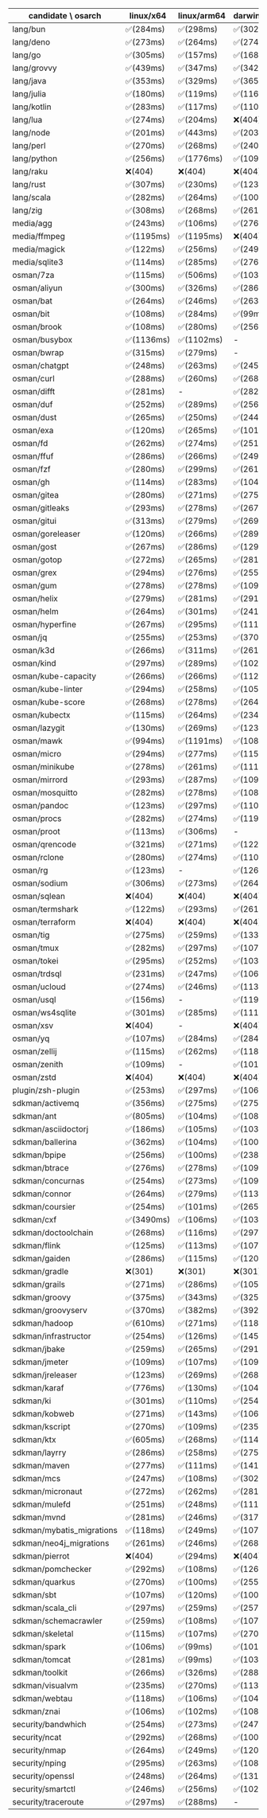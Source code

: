 | candidate \ osarch | linux/x64 | linux/arm64 | darwin/x64 | darwin/arm64 | win/x64 |
| ------------------ | ----------- | ------------ | ---------- | --------- | ------- |
|lang/bun | ✅(284ms) | ✅(298ms) | ✅(302ms) | ✅(266ms) | ❌(404)|
|lang/deno | ✅(273ms) | ✅(264ms) | ✅(274ms) | ✅(287ms) | ✅(245ms) |
|lang/go | ✅(305ms) | ✅(157ms) | ✅(168ms) | ✅(159ms) | ✅(157ms) |
|lang/grovvy | ✅(439ms) | ✅(347ms) | ✅(342ms) | ✅(334ms) | ✅(312ms) |
|lang/java | ✅(353ms) | ✅(329ms) | ✅(365ms) | ✅(366ms) | ✅(377ms) |
|lang/julia | ✅(180ms) | ✅(119ms) | ✅(116ms) | ✅(114ms) | ✅(112ms) |
|lang/kotlin | ✅(283ms) | ✅(117ms) | ✅(110ms) | ✅(250ms) | ✅(276ms) |
|lang/lua | ✅(274ms) | ✅(204ms) | ❌(404)| ❌(404)| ✅(205ms) |
|lang/node | ✅(201ms) | ✅(443ms) | ✅(203ms) | ✅(201ms) | ✅(201ms) |
|lang/perl | ✅(270ms) | ✅(268ms) | ✅(240ms) | ✅(301ms) | ❌(404)|
|lang/python | ✅(256ms) | ✅(1776ms) | ✅(109ms) | ✅(966ms) | ✅(107ms) |
|lang/raku | ❌(404)| ❌(404)| ❌(404)| ❌(404)| ❌(404)|
|lang/rust | ✅(307ms) | ✅(230ms) | ✅(123ms) | ✅(253ms) | ✅(242ms) |
|lang/scala | ✅(282ms) | ✅(264ms) | ✅(100ms) | ✅(109ms) | ✅(99ms) |
|lang/zig | ✅(308ms) | ✅(268ms) | ✅(261ms) | ✅(276ms) | ✅(246ms) |
|media/agg | ✅(243ms) | ✅(106ms) | ✅(276ms) | ✅(265ms) | ✅(260ms) |
|media/ffmpeg | ✅(1195ms) | ✅(1195ms) | ❌(404)| ✅(1171ms) | ✅(1021ms) |
|media/magick | ✅(122ms) | ✅(256ms) | ✅(249ms) | ✅(293ms) | ❌(404)|
|media/sqlite3 | ✅(114ms) | ✅(285ms) | ✅(276ms) | ✅(282ms) | ✅(260ms) |
|osman/7za | ✅(115ms) | ✅(506ms) | ✅(103ms) | ✅(293ms) | ✅(267ms) |
|osman/aliyun | ✅(300ms) | ✅(326ms) | ✅(286ms) | ✅(257ms) | ✅(258ms) |
|osman/bat | ✅(264ms) | ✅(246ms) | ✅(263ms) | ✅(260ms) | ✅(291ms) |
|osman/bit | ✅(108ms) | ✅(284ms) | ✅(99ms) | ✅(260ms) | ✅(275ms) |
|osman/brook | ✅(108ms) | ✅(280ms) | ✅(256ms) | ✅(250ms) | ✅(253ms) |
|osman/busybox | ✅(1136ms) | ✅(1102ms) | - | - | ✅(1128ms) |
|osman/bwrap | ✅(315ms) | ✅(279ms) | - | - | - |
|osman/chatgpt | ✅(248ms) | ✅(263ms) | ✅(245ms) | ✅(258ms) | ✅(266ms) |
|osman/curl | ✅(288ms) | ✅(260ms) | ✅(268ms) | ✅(289ms) | ✅(262ms) |
|osman/difft | ✅(281ms) | - | ✅(282ms) | ✅(265ms) | ✅(314ms) |
|osman/duf | ✅(252ms) | ✅(289ms) | ✅(256ms) | ✅(250ms) | ✅(267ms) |
|osman/dust | ✅(265ms) | ✅(250ms) | ✅(244ms) | ✅(263ms) | ✅(276ms) |
|osman/exa | ✅(120ms) | ✅(265ms) | ✅(101ms) | ✅(282ms) | ✅(254ms) |
|osman/fd | ✅(262ms) | ✅(274ms) | ✅(251ms) | ✅(268ms) | ✅(286ms) |
|osman/ffuf | ✅(286ms) | ✅(266ms) | ✅(249ms) | ✅(279ms) | ✅(295ms) |
|osman/fzf | ✅(280ms) | ✅(299ms) | ✅(261ms) | ✅(230ms) | ✅(338ms) |
|osman/gh | ✅(114ms) | ✅(283ms) | ✅(104ms) | ✅(258ms) | ✅(331ms) |
|osman/gitea | ✅(280ms) | ✅(271ms) | ✅(275ms) | ✅(254ms) | ✅(255ms) |
|osman/gitleaks | ✅(293ms) | ✅(278ms) | ✅(267ms) | ✅(257ms) | ✅(259ms) |
|osman/gitui | ✅(313ms) | ✅(279ms) | ✅(269ms) | ✅(267ms) | ✅(268ms) |
|osman/goreleaser | ✅(120ms) | ✅(266ms) | ✅(289ms) | ✅(254ms) | ✅(251ms) |
|osman/gost | ✅(267ms) | ✅(286ms) | ✅(129ms) | ✅(277ms) | ✅(255ms) |
|osman/gotop | ✅(272ms) | ✅(265ms) | ✅(281ms) | ✅(303ms) | ✅(239ms) |
|osman/grex | ✅(294ms) | ✅(276ms) | ✅(255ms) | ✅(262ms) | ✅(261ms) |
|osman/gum | ✅(278ms) | ✅(278ms) | ✅(109ms) | ✅(259ms) | ✅(265ms) |
|osman/helix | ✅(279ms) | ✅(281ms) | ✅(291ms) | ✅(278ms) | ✅(264ms) |
|osman/helm | ✅(264ms) | ✅(301ms) | ✅(241ms) | ✅(290ms) | ✅(273ms) |
|osman/hyperfine | ✅(267ms) | ✅(295ms) | ✅(111ms) | ✅(255ms) | ✅(265ms) |
|osman/jq | ✅(255ms) | ✅(253ms) | ✅(370ms) | ✅(341ms) | ✅(282ms) |
|osman/k3d | ✅(266ms) | ✅(311ms) | ✅(261ms) | ✅(287ms) | ✅(265ms) |
|osman/kind | ✅(297ms) | ✅(289ms) | ✅(102ms) | ✅(278ms) | ✅(264ms) |
|osman/kube-capacity | ✅(266ms) | ✅(266ms) | ✅(112ms) | ✅(276ms) | ✅(265ms) |
|osman/kube-linter | ✅(294ms) | ✅(258ms) | ✅(105ms) | ✅(257ms) | ✅(259ms) |
|osman/kube-score | ✅(268ms) | ✅(278ms) | ✅(264ms) | ✅(262ms) | ✅(307ms) |
|osman/kubectx | ✅(115ms) | ✅(264ms) | ✅(234ms) | ✅(262ms) | ✅(272ms) |
|osman/lazygit | ✅(130ms) | ✅(269ms) | ✅(123ms) | ✅(308ms) | ✅(252ms) |
|osman/mawk | ✅(994ms) | ✅(1191ms) | ✅(1089ms) | - | ✅(900ms) |
|osman/micro | ✅(294ms) | ✅(277ms) | ✅(115ms) | ✅(309ms) | ✅(254ms) |
|osman/minikube | ✅(278ms) | ✅(261ms) | ✅(111ms) | ✅(277ms) | ✅(260ms) |
|osman/mirrord | ✅(293ms) | ✅(287ms) | ✅(109ms) | ✅(496ms) | - |
|osman/mosquitto | ✅(282ms) | ✅(278ms) | ✅(108ms) | ✅(258ms) | ✅(263ms) |
|osman/pandoc | ✅(123ms) | ✅(297ms) | ✅(110ms) | ✅(262ms) | ✅(277ms) |
|osman/procs | ✅(282ms) | ✅(274ms) | ✅(119ms) | ✅(325ms) | ✅(273ms) |
|osman/proot | ✅(113ms) | ✅(306ms) | - | - | - |
|osman/qrencode | ✅(321ms) | ✅(271ms) | ✅(122ms) | ✅(355ms) | ✅(278ms) |
|osman/rclone | ✅(280ms) | ✅(274ms) | ✅(110ms) | ✅(251ms) | ✅(240ms) |
|osman/rg | ✅(123ms) | - | ✅(126ms) | - | ✅(250ms) |
|osman/sodium | ✅(306ms) | ✅(273ms) | ✅(264ms) | ✅(264ms) | ✅(273ms) |
|osman/sqlean | ❌(404)| ❌(404)| ❌(404)| ❌(404)| ❌(404)|
|osman/termshark | ✅(122ms) | ✅(293ms) | ✅(261ms) | ✅(265ms) | ✅(263ms) |
|osman/terraform | ❌(404)| ❌(404)| ❌(404)| ❌(404)| ❌(404)|
|osman/tig | ✅(275ms) | ✅(259ms) | ✅(133ms) | ✅(269ms) | - |
|osman/tmux | ✅(282ms) | ✅(297ms) | ✅(107ms) | ✅(260ms) | ✅(270ms) |
|osman/tokei | ✅(295ms) | ✅(252ms) | ✅(103ms) | ✅(272ms) | ✅(253ms) |
|osman/trdsql | ✅(231ms) | ✅(247ms) | ✅(106ms) | ✅(240ms) | ✅(265ms) |
|osman/ucloud | ✅(274ms) | ✅(246ms) | ✅(113ms) | ✅(295ms) | ✅(285ms) |
|osman/usql | ✅(156ms) | - | ✅(119ms) | ✅(292ms) | ✅(276ms) |
|osman/ws4sqlite | ✅(301ms) | ✅(285ms) | ✅(111ms) | ✅(239ms) | ✅(278ms) |
|osman/xsv | ❌(404)| - | ❌(404)| - | ❌(404)|
|osman/yq | ✅(107ms) | ✅(284ms) | ✅(284ms) | ✅(244ms) | ✅(253ms) |
|osman/zellij | ✅(115ms) | ✅(262ms) | ✅(118ms) | ✅(281ms) | - |
|osman/zenith | ✅(109ms) | - | ✅(101ms) | ✅(266ms) | - |
|osman/zstd | ❌(404)| ❌(404)| ❌(404)| ❌(404)| ❌(404)|
|plugin/zsh-plugin | ✅(253ms) | ✅(297ms) | ✅(106ms) | ✅(256ms) | ✅(108ms) |
|sdkman/activemq | ✅(356ms) | ✅(275ms) | ✅(275ms) | ✅(286ms) | ✅(697ms) |
|sdkman/ant | ✅(805ms) | ✅(104ms) | ✅(108ms) | ✅(110ms) | ✅(110ms) |
|sdkman/asciidoctorj | ✅(186ms) | ✅(105ms) | ✅(103ms) | ✅(112ms) | ✅(108ms) |
|sdkman/ballerina | ✅(362ms) | ✅(104ms) | ✅(100ms) | ✅(115ms) | ✅(110ms) |
|sdkman/bpipe | ✅(256ms) | ✅(100ms) | ✅(238ms) | ✅(105ms) | ✅(113ms) |
|sdkman/btrace | ✅(276ms) | ✅(278ms) | ✅(109ms) | ✅(124ms) | ✅(230ms) |
|sdkman/concurnas | ✅(254ms) | ✅(273ms) | ✅(109ms) | ✅(100ms) | ✅(125ms) |
|sdkman/connor | ✅(264ms) | ✅(279ms) | ✅(113ms) | ✅(117ms) | ✅(283ms) |
|sdkman/coursier | ✅(254ms) | ✅(101ms) | ✅(265ms) | ✅(118ms) | ✅(285ms) |
|sdkman/cxf | ✅(3490ms) | ✅(106ms) | ✅(103ms) | ✅(107ms) | ✅(3488ms) |
|sdkman/doctoolchain | ✅(268ms) | ✅(116ms) | ✅(297ms) | ✅(118ms) | ✅(237ms) |
|sdkman/flink | ✅(125ms) | ✅(113ms) | ✅(107ms) | ✅(107ms) | ✅(123ms) |
|sdkman/gaiden | ✅(286ms) | ✅(115ms) | ✅(120ms) | ✅(120ms) | ✅(132ms) |
|sdkman/gradle | ❌(301)| ❌(301)| ❌(301)| ❌(301)| ❌(301)|
|sdkman/grails | ✅(271ms) | ✅(286ms) | ✅(105ms) | ✅(111ms) | ✅(148ms) |
|sdkman/groovy | ✅(375ms) | ✅(343ms) | ✅(325ms) | ✅(804ms) | ✅(305ms) |
|sdkman/groovyserv | ✅(370ms) | ✅(382ms) | ✅(392ms) | ✅(370ms) | ✅(347ms) |
|sdkman/hadoop | ✅(610ms) | ✅(271ms) | ✅(118ms) | ✅(121ms) | ✅(123ms) |
|sdkman/infrastructor | ✅(254ms) | ✅(126ms) | ✅(145ms) | ✅(108ms) | ✅(112ms) |
|sdkman/jbake | ✅(259ms) | ✅(265ms) | ✅(291ms) | ✅(297ms) | ✅(138ms) |
|sdkman/jmeter | ✅(109ms) | ✅(107ms) | ✅(109ms) | ✅(106ms) | ✅(132ms) |
|sdkman/jreleaser | ✅(123ms) | ✅(269ms) | ✅(268ms) | ✅(292ms) | ✅(291ms) |
|sdkman/karaf | ✅(776ms) | ✅(130ms) | ✅(104ms) | ✅(113ms) | ✅(105ms) |
|sdkman/ki | ✅(301ms) | ✅(110ms) | ✅(254ms) | ✅(265ms) | ✅(113ms) |
|sdkman/kobweb | ✅(271ms) | ✅(143ms) | ✅(106ms) | ✅(107ms) | ✅(113ms) |
|sdkman/kscript | ✅(270ms) | ✅(109ms) | ✅(235ms) | ✅(106ms) | ✅(294ms) |
|sdkman/ktx | ✅(605ms) | ✅(268ms) | ✅(114ms) | ✅(108ms) | ✅(121ms) |
|sdkman/layrry | ✅(286ms) | ✅(258ms) | ✅(275ms) | ✅(106ms) | ✅(119ms) |
|sdkman/maven | ✅(277ms) | ✅(111ms) | ✅(141ms) | ✅(119ms) | ✅(103ms) |
|sdkman/mcs | ✅(247ms) | ✅(108ms) | ✅(302ms) | ✅(240ms) | ✅(248ms) |
|sdkman/micronaut | ✅(272ms) | ✅(262ms) | ✅(281ms) | ✅(335ms) | ✅(253ms) |
|sdkman/mulefd | ✅(251ms) | ✅(248ms) | ✅(111ms) | ✅(287ms) | ✅(280ms) |
|sdkman/mvnd | ✅(281ms) | ✅(246ms) | ✅(317ms) | ✅(262ms) | ✅(268ms) |
|sdkman/mybatis_migrations | ✅(118ms) | ✅(249ms) | ✅(107ms) | ✅(116ms) | ✅(123ms) |
|sdkman/neo4j_migrations | ✅(261ms) | ✅(246ms) | ✅(268ms) | ✅(271ms) | ✅(270ms) |
|sdkman/pierrot | ❌(404)| ✅(294ms) | ❌(404)| ✅(284ms) | ❌(404)|
|sdkman/pomchecker | ✅(292ms) | ✅(108ms) | ✅(126ms) | ✅(108ms) | ✅(125ms) |
|sdkman/quarkus | ✅(270ms) | ✅(100ms) | ✅(255ms) | ✅(253ms) | ✅(101ms) |
|sdkman/sbt | ✅(107ms) | ✅(120ms) | ✅(100ms) | ✅(104ms) | ✅(114ms) |
|sdkman/scala_cli | ✅(297ms) | ✅(259ms) | ✅(257ms) | ✅(254ms) | ✅(276ms) |
|sdkman/schemacrawler | ✅(259ms) | ✅(108ms) | ✅(107ms) | ✅(122ms) | ✅(104ms) |
|sdkman/skeletal | ✅(115ms) | ✅(107ms) | ✅(270ms) | ✅(118ms) | ✅(112ms) |
|sdkman/spark | ✅(106ms) | ✅(99ms) | ✅(101ms) | ✅(121ms) | ✅(102ms) |
|sdkman/tomcat | ✅(281ms) | ✅(99ms) | ✅(103ms) | ✅(97ms) | ✅(101ms) |
|sdkman/toolkit | ✅(266ms) | ✅(326ms) | ✅(288ms) | ✅(250ms) | ✅(249ms) |
|sdkman/visualvm | ✅(235ms) | ✅(270ms) | ✅(113ms) | ✅(108ms) | ✅(117ms) |
|sdkman/webtau | ✅(118ms) | ✅(106ms) | ✅(104ms) | ✅(100ms) | ✅(104ms) |
|sdkman/znai | ✅(106ms) | ✅(102ms) | ✅(108ms) | ✅(113ms) | ✅(98ms) |
|security/bandwhich | ✅(254ms) | ✅(273ms) | ✅(247ms) | ✅(307ms) | ❌(404)|
|security/ncat | ✅(292ms) | ✅(268ms) | ✅(100ms) | ✅(249ms) | - |
|security/nmap | ✅(264ms) | ✅(249ms) | ✅(120ms) | ✅(280ms) | - |
|security/nping | ✅(295ms) | ✅(263ms) | ✅(108ms) | ✅(281ms) | - |
|security/openssl | ✅(248ms) | ✅(264ms) | ✅(131ms) | ✅(302ms) | ✅(278ms) |
|security/smartctl | ✅(246ms) | ✅(256ms) | ✅(102ms) | ✅(291ms) | ✅(270ms) |
|security/traceroute | ✅(297ms) | ✅(288ms) | - | - | - |
